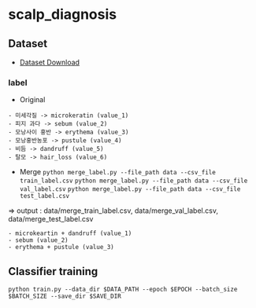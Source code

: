 # scalp_diagnosis


## Dataset

- <a href='https://aihub.or.kr/aihubdata/data/view.do?currMenu=&topMenu=&aihubDataSe=realm&dataSetSn=216'>Dataset Download</a>

### label
- Original
```
- 미세각질 -> microkeratin (value_1)
- 피지 과다 -> sebum (value_2)
- 모낭사이 홍반 -> erythema (value_3)
- 모낭홍반농포 -> pustule (value_4)
- 비듬 -> dandruff (value_5)
- 탈모 -> hair_loss (value_6)
```
- Merge
```python merge_label.py --file_path data --csv_file train_label.csv```
```python merge_label.py --file_path data --csv_file val_label.csv```
```python merge_label.py --file_path data --csv_file test_label.csv```

=> output : data/merge_train_label.csv, data/merge_val_label.csv, data/merge_test_label.csv
```
- microkeartin + dandruff (value_1)
- sebum (value_2)
- erythema + pustule (value_3)
```

## Classifier training
```
python train.py --data_dir $DATA_PATH --epoch $EPOCH --batch_size $BATCH_SIZE --save_dir $SAVE_DIR
```



